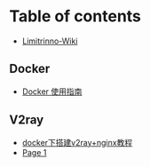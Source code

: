 # Table of contents

* [Limitrinno-Wiki](README.md)

## Docker

* [Docker 使用指南](docker/docker-shi-yong-zhi-nan.md)

## V2ray

* [docker下搭建v2ray+nginx教程](v2ray/docker-xia-da-jian-v2ray+nginx-jiao-cheng.md)
* [Page 1](v2ray/page-1.md)
